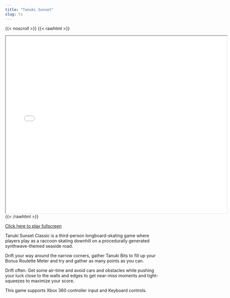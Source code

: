 ```yaml
---
title: "Tanuki Sunset"
slug: ts
---
```


{{< noscroll >}}
{{< rawhtml >}}
<iframe width="720" height="576" name="iframe" src="/cjs-garchive/ts/index.html"></iframe>
{{< /rawhtml >}}

[Click here to play fullscreen](/cjs-garchive/ts)

Tanuki Sunset Classic is a third-person longboard-skating game where players play as a raccoon skating downhill on a procedurally generated synthwave-themed seaside road.

Drift your way around the narrow corners, gather Tanuki Bits to fill up your Bonus Roulette Meter and try and gather as many points as you can.

Drift often. Get some air-time and avoid cars and obstacles while pushing your luck close to the walls and edges to get near-miss moments and tight-squeezes to maximize your score.

This game supports Xbox 360 controller input and Keyboard controls.